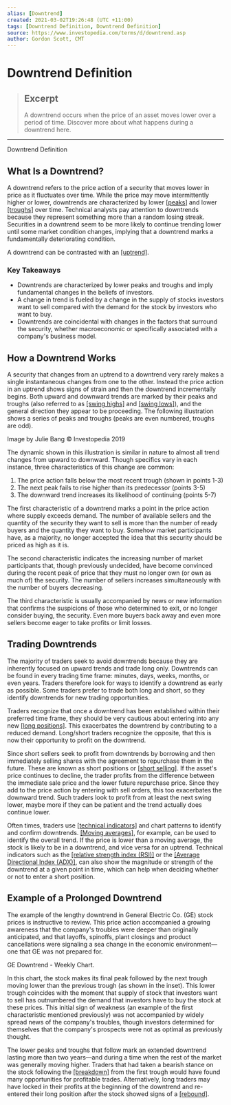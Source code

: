 ```yaml
---
alias: [Downtrend]
created: 2021-03-02T19:26:48 (UTC +11:00)
tags: [Downtrend Definition, Downtrend Definition]
source: https://www.investopedia.com/terms/d/downtrend.asp
author: Gordon Scott, CMT
---
```


# Downtrend Definition

> ## Excerpt
> A downtrend occurs when the price of an asset moves lower over a period of time. Discover more about what happens during a downtrend here.

---

Downtrend Definition
## What Is a Downtrend?

A downtrend refers to the price action of a security that moves lower in price as it fluctuates over time. While the price may move intermittently higher or lower, downtrends are characterized by lower [[peaks]](https://www.investopedia.com/terms/p/peak.asp) and lower [[troughs]](https://www.investopedia.com/terms/t/trough.asp) over time. Technical analysts pay attention to downtrends because they represent something more than a random losing streak. Securities in a downtrend seem to be more likely to continue trending lower until some market condition changes, implying that a downtrend marks a fundamentally deteriorating condition.

A downtrend can be contrasted with an [[uptrend]](https://www.investopedia.com/terms/u/uptrend.asp).

### Key Takeaways

-   Downtrends are characterized by lower peaks and troughs and imply fundamental changes in the beliefs of investors.
-   A change in trend is fueled by a change in the supply of stocks investors want to sell compared with the demand for the stock by investors who want to buy.
-   Downtrends are coincidental with changes in the factors that surround the security, whether macroeconomic or specifically associated with a company's business model.

## How a Downtrend Works

A security that changes from an uptrend to a downtrend very rarely makes a single instantaneous changes from one to the other. Instead the price action in an uptrend shows signs of strain and then the downtrend incrementally begins. Both upward and downward trends are marked by their peaks and troughs (also referred to as [[swing highs]](https://www.investopedia.com/terms/s/swinghigh.asp) and [[swing lows]](https://www.investopedia.com/terms/s/swinglow.asp)), and the general direction they appear to be proceeding. The following illustration shows a series of peaks and troughs (peaks are even numbered, troughs are odd).

Image by Julie Bang © Investopedia 2019

The dynamic shown in this illustration is similar in nature to almost all trend changes from upward to downward. Though specifics vary in each instance, three characteristics of this change are common:

1.  The price action falls below the most recent trough (shown in points 1-3)
2.  The next peak fails to rise higher than its predecessor (points 3-5)
3.  The downward trend increases its likelihood of continuing (points 5-7)

The first characteristic of a downtrend marks a point in the price action where supply exceeds demand. The number of available sellers and the quantity of the security they want to sell is more than the number of ready buyers and the quantity they want to buy. Somehow market participants have, as a majority, no longer accepted the idea that this security should be priced as high as it is.

The second characteristic indicates the increasing number of market participants that, though previously undecided, have become convinced during the recent peak of price that they must no longer own (or own as much of) the security. The number of sellers increases simultaneously with the number of buyers decreasing.

The third characteristic is usually accompanied by news or new information that confirms the suspicions of those who determined to exit, or no longer consider buying, the security. Even more buyers back away and even more sellers become eager to take profits or limit losses.

## Trading Downtrends

The majority of traders seek to avoid downtrends because they are inherently focused on upward trends and trade long only. Downtrends can be found in every trading time frame: minutes, days, weeks, months, or even years. Traders therefore look for ways to identify a downtrend as early as possible. Some traders prefer to trade both long and short, so they identify downtrends for new trading opportunities.

Traders recognize that once a downtrend has been established within their preferred time frame, they should be very cautious about entering into any new [[long positions]](https://www.investopedia.com/terms/l/long.asp). This exacerbates the downtrend by contributing to a reduced demand. Long/short traders recognize the opposite, that this is now their opportunity to profit on the downtrend.

Since short sellers seek to profit from downtrends by borrowing and then immediately selling shares with the agreement to repurchase them in the future. These are known as short positions or [[short selling]](https://www.investopedia.com/terms/s/shortselling.asp). If the asset's price continues to decline, the trader profits from the difference between the immediate sale price and the lower future repurchase price. Since they add to the price action by entering with sell orders, this too exacerbates the downward trend. Such traders look to profit from at least the next swing lower, maybe more if they can be patient and the trend actually does continue lower.

Often times, traders use [[technical indicators]](https://www.investopedia.com/terms/t/technicalindicator.asp) and chart patterns to identify and confirm downtrends. [[Moving averages]](https://www.investopedia.com/terms/m/movingaverage.asp), for example, can be used to identify the overall trend. If the price is lower than a moving average, the stock is likely to be in a downtrend, and vice versa for an uptrend. Technical indicators such as the [[relative strength index (RSI)]](https://www.investopedia.com/terms/r/rsi.asp) or the [[Average Directional Index (ADX)]](https://www.investopedia.com/terms/a/adx.asp), can also show the magnitude or strength of the downtrend at a given point in time, which can help when deciding whether or not to enter a short position.

## Example of a Prolonged Downtrend

The example of the lengthy downtrend in General Electric Co. (GE) stock prices is instructive to review. This price action accompanied a growing awareness that the company's troubles were deeper than originally anticipated, and that layoffs, spinoffs, plant closings and product cancellations were signaling a sea change in the economic environment—one that GE was not prepared for.

GE Downtrend - Weekly Chart.

In this chart, the stock makes its final peak followed by the next trough moving lower than the previous trough (as shown in the inset). This lower trough coincides with the moment that supply of stock that investors want to sell has outnumbered the demand that investors have to buy the stock at these prices. This initial sign of weakness (an example of the first characteristic mentioned previously) was not accompanied by widely spread news of the company's troubles, though investors determined for themselves that the company's prospects were not as optimal as previously thought.

The lower peaks and troughs that follow mark an extended downtrend lasting more than two years—and during a time when the rest of the market was generally moving higher. Traders that had taken a bearish stance on the stock following the [[breakdown]](https://www.investopedia.com/terms/b/breakdown.asp) from the first trough would have found many opportunities for profitable trades. Alternatively, long traders may have locked in their profits at the beginning of the downtrend and re-entered their long position after the stock showed signs of a [[rebound]](https://www.investopedia.com/terms/r/rebound.asp).
